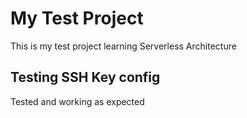 # My Test Project

This is my test project learning Serverless Architecture
## Testing SSH Key config
Tested and working as expected

